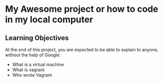 # My Awesome project or how to code in my local computer
## Learning Objectives 
At the end of this project, you are expected to be able to explain to anyone, without the help of Google:
* What is a virtual machine
* What is vagrant
* Who wrote Vagrant
